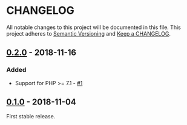 # CHANGELOG

All notable changes to this project will be documented in this file.
This project adheres to [Semantic Versioning](http://semver.org/) and [Keep a CHANGELOG](http://keepachangelog.com).

## [0.2.0] - 2018-11-16

### Added

* Support for PHP >= 7.1 - [#1]

## [0.1.0] - 2018-11-04

First stable release.

[0.2.0]: https://github.com/openmetrics-php/exposition-text/compare/v0.1.0...v0.2.0
[0.1.0]: https://github.com/openmetrics-php/exposition-text/tree/v0.1.0

[#1]: https://github.com/openmetrics-php/exposition-text/issues/1
